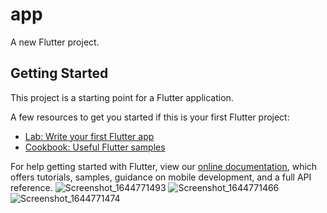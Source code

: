 # app

A new Flutter project.

## Getting Started

This project is a starting point for a Flutter application.

A few resources to get you started if this is your first Flutter project:

- [Lab: Write your first Flutter app](https://flutter.dev/docs/get-started/codelab)
- [Cookbook: Useful Flutter samples](https://flutter.dev/docs/cookbook)

For help getting started with Flutter, view our
[online documentation](https://flutter.dev/docs), which offers tutorials,
samples, guidance on mobile development, and a full API reference.
![Screenshot_1644771493](https://user-images.githubusercontent.com/91413520/153765862-b13e4e95-b613-4ecb-9107-3f9709641d3a.png)
![Screenshot_1644771466](https://user-images.githubusercontent.com/91413520/153765865-42ba856b-366f-4921-be2c-536ca5f49935.png)
![Screenshot_1644771474](https://user-images.githubusercontent.com/91413520/153765870-a072f2ad-3984-4db5-8cc3-2f1448e00e0c.png)


